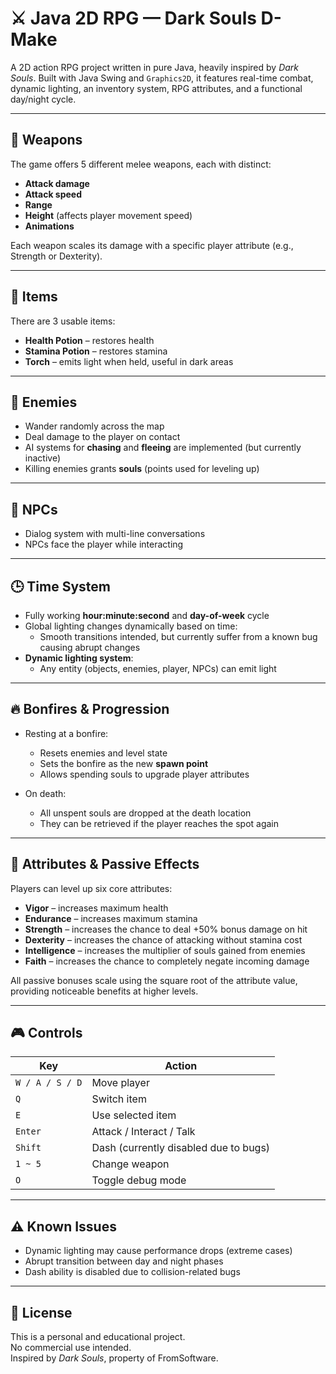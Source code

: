 # ⚔️ Java 2D RPG — Dark Souls D-Make

A 2D action RPG project written in pure Java, heavily inspired by *Dark Souls*. Built with Java Swing and `Graphics2D`, it features real-time combat, dynamic lighting, an inventory system, RPG attributes, and a functional day/night cycle.

---

## 🔫 Weapons

The game offers 5 different melee weapons, each with distinct:

- **Attack damage**
- **Attack speed**
- **Range**
- **Height** (affects player movement speed)
- **Animations**

Each weapon scales its damage with a specific player attribute (e.g., Strength or Dexterity).

---

## 🎒 Items

There are 3 usable items:

- **Health Potion** – restores health
- **Stamina Potion** – restores stamina
- **Torch** – emits light when held, useful in dark areas

---

## 👾 Enemies

- Wander randomly across the map
- Deal damage to the player on contact
- AI systems for **chasing** and **fleeing** are implemented (but currently inactive)
- Killing enemies grants **souls** (points used for leveling up)

---

## 🧑 NPCs

- Dialog system with multi-line conversations
- NPCs face the player while interacting

---

## 🕒 Time System

- Fully working **hour:minute:second** and **day-of-week** cycle
- Global lighting changes dynamically based on time:
    - Smooth transitions intended, but currently suffer from a known bug causing abrupt changes
- **Dynamic lighting system**:
    - Any entity (objects, enemies, player, NPCs) can emit light

---

## 🔥 Bonfires & Progression

- Resting at a bonfire:
    - Resets enemies and level state
    - Sets the bonfire as the new **spawn point**
    - Allows spending souls to upgrade player attributes

- On death:
    - All unspent souls are dropped at the death location
    - They can be retrieved if the player reaches the spot again

---

## 🧬 Attributes & Passive Effects

Players can level up six core attributes:

- **Vigor** – increases maximum health
- **Endurance** – increases maximum stamina
- **Strength** – increases the chance to deal +50% bonus damage on hit
- **Dexterity** – increases the chance of attacking without stamina cost
- **Intelligence** – increases the multiplier of souls gained from enemies
- **Faith** – increases the chance to completely negate incoming damage

All passive bonuses scale using the square root of the attribute value, providing noticeable benefits at higher levels.

---

## 🎮 Controls

| Key            | Action                                 |
|----------------|----------------------------------------|
| `W / A / S / D`| Move player                            |
| `Q`            | Switch item                            |
| `E`            | Use selected item                      |
| `Enter`        | Attack / Interact / Talk               |
| `Shift`        | Dash (currently disabled due to bugs)  |
| `1 ~ 5`        | Change weapon                          |
| `O`            | Toggle debug mode                      |

---

## ⚠️ Known Issues

- Dynamic lighting may cause performance drops (extreme cases)
- Abrupt transition between day and night phases
- Dash ability is disabled due to collision-related bugs

---

## 📜 License

This is a personal and educational project.  
No commercial use intended.  
Inspired by *Dark Souls*, property of FromSoftware.